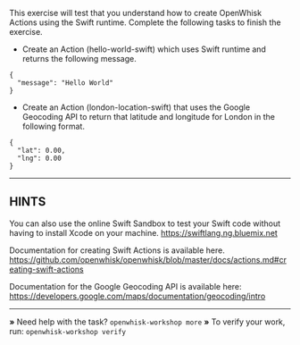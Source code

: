 This exercise will test that you understand how to create OpenWhisk Actions
using the Swift runtime. Complete the following tasks to finish the exercise.

- Create an Action (hello-world-swift) which uses Swift runtime and returns the following message.

```
{
  "message": "Hello World"
}
```

- Create an Action (london-location-swift) that uses the Google Geocoding API 
  to return that latitude and longitude for London in the following format.

```
{
  "lat": 0.00,
  "lng": 0.00
}
```

----------------------------------------------------------------------
## HINTS

You can also use the online Swift Sandbox to test your Swift code without having
to install Xcode on your machine.
https://swiftlang.ng.bluemix.net

Documentation for creating Swift Actions is available here.
https://github.com/openwhisk/openwhisk/blob/master/docs/actions.md#creating-swift-actions

Documentation for the Google Geocoding API is available here:
https://developers.google.com/maps/documentation/geocoding/intro

----------------------------------------------------------------------

 __»__ Need help with the task?  `openwhisk-workshop more`
 __»__ To verify your work, run: `openwhisk-workshop verify`
